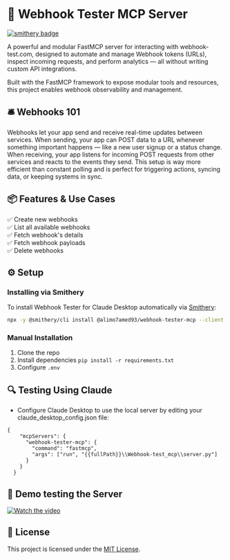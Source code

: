 # 🚀 Webhook Tester MCP Server

[![smithery badge](https://smithery.ai/badge/@alimo7amed93/webhook-tester-mcp)](https://smithery.ai/server/@alimo7amed93/webhook-tester-mcp)

A powerful and modular FastMCP server for interacting with webhook-test.com, designed to automate and manage Webhook tokens (URLs), inspect incoming requests, and perform analytics — all without writing custom API integrations.

Built with the FastMCP framework to expose modular tools and resources, this project enables webhook observability and management.

## 🛎️ Webhooks 101

Webhooks let your app send and receive real-time updates between services. When sending, your app can POST data to a URL whenever something important happens — like a new user signup or a status change. When receiving, your app listens for incoming POST requests from other services and reacts to the events they send. This setup is way more efficient than constant polling and is perfect for triggering actions, syncing data, or keeping systems in sync.

## 📦 Features & Use Cases

✅ Create new webhooks\
✅ List all available webhooks\
✅ Fetch webhook's details\
✅ Fetch webhook payloads\
✅ Delete webhooks

## ⚙️ Setup

### Installing via Smithery

To install Webhook Tester for Claude Desktop automatically via [Smithery](https://smithery.ai/server/@alimo7amed93/webhook-tester-mcp):

```bash
npx -y @smithery/cli install @alimo7amed93/webhook-tester-mcp --client claude
```

### Manual Installation
1. Clone the repo
2. Install dependencies `pip install -r requirements.txt`
3. Configure `.env`

## 🔍 Testing Using Claude

- Configure Claude Desktop to use the local server by editing your claude_desktop_config.json file:

``` 
{
    "mcpServers": {
      "webhook-tester-mcp": {
        "command": "fastmcp",
        "args": ["run", "{{fullPath}}\\Webhook-test_mcp\\server.py"]
      }
    }
  } 
```

## 🧪 Demo testing the Server

[![Watch the video](https://img.youtube.com/vi/nGRlQtRlDA4/hqdefault.jpg)](https://www.youtube.com/watch?v=nGRlQtRlDA4)

## 📄 License
This project is licensed under the [MIT License](https://mit-license.org/).
